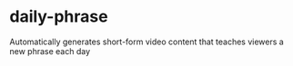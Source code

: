 # daily-phrase
Automatically generates short-form video content that teaches viewers a new phrase each day
